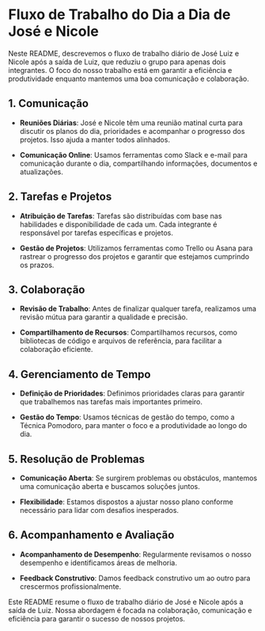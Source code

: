 # Fluxo de Trabalho do Dia a Dia de José e Nicole

Neste README, descrevemos o fluxo de trabalho diário de José Luiz e Nicole após a saída de Luiz, que reduziu o grupo para apenas dois integrantes. O foco do nosso trabalho está em garantir a eficiência e produtividade enquanto mantemos uma boa comunicação e colaboração.

## 1. Comunicação

- **Reuniões Diárias**: José e Nicole têm uma reunião matinal curta para discutir os planos do dia, prioridades e acompanhar o progresso dos projetos. Isso ajuda a manter todos alinhados.

- **Comunicação Online**: Usamos ferramentas como Slack e e-mail para comunicação durante o dia, compartilhando informações, documentos e atualizações.

## 2. Tarefas e Projetos

- **Atribuição de Tarefas**: Tarefas são distribuídas com base nas habilidades e disponibilidade de cada um. Cada integrante é responsável por tarefas específicas e projetos.

- **Gestão de Projetos**: Utilizamos ferramentas como Trello ou Asana para rastrear o progresso dos projetos e garantir que estejamos cumprindo os prazos.

## 3. Colaboração

- **Revisão de Trabalho**: Antes de finalizar qualquer tarefa, realizamos uma revisão mútua para garantir a qualidade e precisão.

- **Compartilhamento de Recursos**: Compartilhamos recursos, como bibliotecas de código e arquivos de referência, para facilitar a colaboração eficiente.

## 4. Gerenciamento de Tempo

- **Definição de Prioridades**: Definimos prioridades claras para garantir que trabalhemos nas tarefas mais importantes primeiro.

- **Gestão do Tempo**: Usamos técnicas de gestão do tempo, como a Técnica Pomodoro, para manter o foco e a produtividade ao longo do dia.

## 5. Resolução de Problemas

- **Comunicação Aberta**: Se surgirem problemas ou obstáculos, mantemos uma comunicação aberta e buscamos soluções juntos.

- **Flexibilidade**: Estamos dispostos a ajustar nosso plano conforme necessário para lidar com desafios inesperados.

## 6. Acompanhamento e Avaliação

- **Acompanhamento de Desempenho**: Regularmente revisamos o nosso desempenho e identificamos áreas de melhoria.

- **Feedback Construtivo**: Damos feedback construtivo um ao outro para crescermos profissionalmente.

Este README resume o fluxo de trabalho diário de José e Nicole após a saída de Luiz. Nossa abordagem é focada na colaboração, comunicação e eficiência para garantir o sucesso de nossos projetos.
